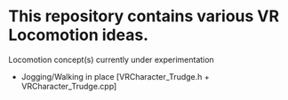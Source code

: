 # This repository contains various VR Locomotion ideas. #

Locomotion concept(s) currently under experimentation 
  - Jogging/Walking in place [VRCharacter_Trudge.h + VRCharacter_Trudge.cpp]

